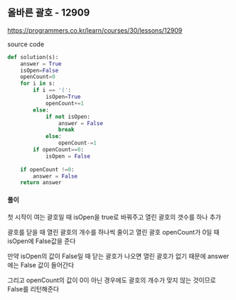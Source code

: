 ## 올바른 괄호 - 12909

https://programmers.co.kr/learn/courses/30/lessons/12909



source code

```python
def solution(s):
    answer = True
    isOpen=False
    openCount=0
    for i in s:
        if i == '(':
            isOpen=True
            openCount+=1
        else:
            if not isOpen:
                answer = False
                break
            else:
                openCount-=1
        if openCount==0:
            isOpen = False
                
    if openCount !=0:
        answer = False
    return answer
```



#### 풀이

첫 시작이 여는 괄호일 때 isOpen을 true로 바꿔주고 열린 괄호의 갯수를 하나 추가

괄호를 닫을 때 열린 괄호의 개수를 하나씩 줄이고 열린 괄호 openCount가 0일 때 isOpen에 False값을 준다

만약 isOpen의 값이 False일 때 닫는 괄호가 나오면 열린 괄호가 없기 때문에 answer에는 False 값이 들어간다

그리고 openCount의 값이 0이 아닌 경우에도 괄호의 개수가 맞지 않는 것이므로 False를 리턴해준다